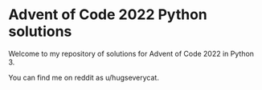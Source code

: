 # Advent of Code 2022 Python solutions

Welcome to my repository of solutions for Advent of Code 2022 in Python 3.

You can find me on reddit as u/hugseverycat.
